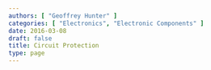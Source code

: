 ```yaml
---
authors: [ "Geoffrey Hunter" ]
categories: [ "Electronics", "Electronic Components" ]
date: 2016-03-08
draft: false
title: Circuit Protection
type: page
---
```

